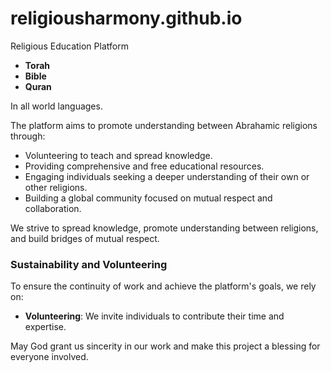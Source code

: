 # religiousharmony.github.io

Religious Education Platform

- **Torah**  
- **Bible**  
- **Quran**  

In all world languages.

The platform aims to promote understanding between Abrahamic religions through:  
- Volunteering to teach and spread knowledge.  
- Providing comprehensive and free educational resources.  
- Engaging individuals seeking a deeper understanding of their own or other religions.  
- Building a global community focused on mutual respect and collaboration.  

We strive to spread knowledge, promote understanding between religions, and build bridges of mutual respect.

### Sustainability and Volunteering
To ensure the continuity of work and achieve the platform's goals, we rely on:  
- **Volunteering**: We invite individuals to contribute their time and expertise.  

May God grant us sincerity in our work and make this project a blessing for everyone involved.



